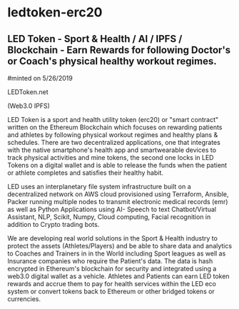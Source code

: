 # ledtoken-erc20
## LED Token - Sport &amp; Health / AI / IPFS / Blockchain - Earn Rewards for following Doctor's or Coach's physical healthy workout regimes.

#minted on 5/26/2019

LEDToken.net

(Web3.0 IPFS)



LED Token is a sport and health utility token (erc20) or "smart contract" written on the Ethereum Blockchain which focuses on rewarding patients and athletes by following physical workout regimes and healthy plans & schedules. There are two decentralized applications, one that integrates with the native smartphone's health app and smartwearable devices to track physical activities and mine tokens, the second one locks in LED Tokens on a digital wallet and is able to release the funds when the patient or athlete completes and satisfies their healthy habit.


LED uses an interplanetary file system infrastructure built on a decentralized network on AWS cloud provisioned using Terraform, Ansible, Packer running multiple nodes to transmit electronic medical records (emr) as well as Python Applications using AI- Speech to text Chatbot/Virtual Assistant, NLP, Scikit, Numpy, Cloud computing, Facial recognition in addition to Crypto trading bots. 


We are developing real world solutions in the Sport & Health industry to protect the assets (Athletes/Players) and be able to share data and analytics to Coaches and Trainers in in the World including Sport leagues as well as Insurance companies who require the Patient's data. The data is hash encrypted in Ethereum's blockchain for security and integrated using a web3.0 digital wallet as a vehicle. Athletes and Patients can earn LED token rewards and accrue them to pay for health services within the LED eco system or convert tokens back to Ethereum or other bridged tokens or currencies.


